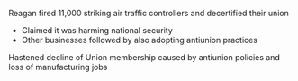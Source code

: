 
Reagan fired 11,000 striking air traffic controllers and decertified their union
- Claimed it was harming national security
- Other businesses followed by also adopting antiunion practices

Hastened decline of Union membership caused by antiunion policies and loss of manufacturing jobs


